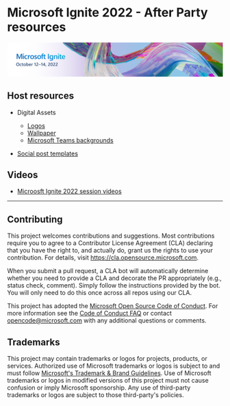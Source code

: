 # Microsoft Ignite 2022 - After Party resources

![Microsoft Ignite 2022 banner](/Assets/Microsoft%20Ignite%202022/Ignite_banner.png)



## Host resources

* Digital Assets
  * [Logos](https://github.com/microsoft/Microsoft-Ignite-2022-After-Parties/tree/main/Assets/Microsoft%20Ignite%202022/Logos)
  * [Wallpaper](https://github.com/microsoft/Microsoft-Ignite-2022-After-Parties/tree/main/Assets/Microsoft%20Ignite%202022/Wallpaper)
  * [Microsoft Teams backgrounds](https://github.com/microsoft/Microsoft-Ignite-2022-After-Parties/tree/main/Assets/Microsoft%20Ignite%202022/Teams%20Background)

* [Social post templates](https://github.com/microsoft/Microsoft-Ignite-2022-After-Parties/tree/main/Assets/Microsoft%20Ignite%202022/Social%20Posts%20Templates)

## Videos

* [Microosft Ignite 2022 session videos](https://learn.microsoft.com/events/ignite-2022/)


---


## Contributing

This project welcomes contributions and suggestions.  Most contributions require you to agree to a
Contributor License Agreement (CLA) declaring that you have the right to, and actually do, grant us
the rights to use your contribution. For details, visit https://cla.opensource.microsoft.com.

When you submit a pull request, a CLA bot will automatically determine whether you need to provide
a CLA and decorate the PR appropriately (e.g., status check, comment). Simply follow the instructions
provided by the bot. You will only need to do this once across all repos using our CLA.

This project has adopted the [Microsoft Open Source Code of Conduct](https://opensource.microsoft.com/codeofconduct/).
For more information see the [Code of Conduct FAQ](https://opensource.microsoft.com/codeofconduct/faq/) or
contact [opencode@microsoft.com](mailto:opencode@microsoft.com) with any additional questions or comments.

## Trademarks

This project may contain trademarks or logos for projects, products, or services. Authorized use of Microsoft 
trademarks or logos is subject to and must follow 
[Microsoft's Trademark & Brand Guidelines](https://www.microsoft.com/en-us/legal/intellectualproperty/trademarks/usage/general).
Use of Microsoft trademarks or logos in modified versions of this project must not cause confusion or imply Microsoft sponsorship.
Any use of third-party trademarks or logos are subject to those third-party's policies.
